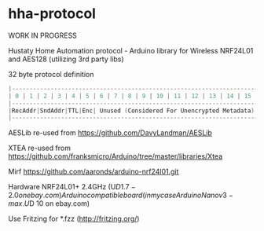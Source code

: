 hha-protocol
============
WORK IN PROGRESS

Hustaty Home Automation protocol - Arduino library for Wireless NRF24L01 and AES128 (utilizing 3rd party libs)

32 byte protocol definition

```cpp
|-----------------------------------------------------------------------------------------------------------------------------------------------------|
| 0 | 1 | 2 | 3 | 4 | 5 | 6 | 7 | 8 | 9 | 10 | 11 | 12 | 13 | 14 | 15 | 16 | 17 | 18 | 19 | 20 | 21 | 22 | 23 | 24 | 25 | 26 | 27 | 28 | 29 | 30 | 31 |
|-----------------------------------------------------------------------------------------------------------------------------------------------------|
|RecAddr|SndAddr|TTL|Enc| Unused (Considered For Unencrypted Metadata)| AES 128 encrypted data                                                        |
|-----------------------------------------------------------------------------------------------------------------------------------------------------|
```

AESLib re-used from
https://github.com/DavyLandman/AESLib

XTEA re-used from
https://github.com/franksmicro/Arduino/tree/master/libraries/Xtea

Mirf
https://github.com/aaronds/arduino-nrf24l01.git

Hardware
NRF24L01+ 2.4GHz (U$D 1.7 - 2.0 on ebay.com)
Arduino compatible board (in my case Arduino Nano v3 - max. U$D 10 on ebay.com)

Use Fritzing for *.fzz (http://fritzing.org/) 
